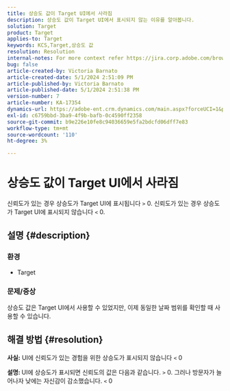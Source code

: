 ```yaml
---
title: 상승도 값이 Target UI에서 사라짐
description: 상승도 값이 Target UI에서 표시되지 않는 이유를 알아봅니다.
solution: Target
product: Target
applies-to: Target
keywords: KCS,Target,상승도 값
resolution: Resolution
internal-notes: For more context refer https://jira.corp.adobe.com/browse/TGT-41844
bug: false
article-created-by: Victoria Barnato
article-created-date: 5/1/2024 2:51:09 PM
article-published-by: Victoria Barnato
article-published-date: 5/1/2024 2:51:38 PM
version-number: 7
article-number: KA-17354
dynamics-url: https://adobe-ent.crm.dynamics.com/main.aspx?forceUCI=1&pagetype=entityrecord&etn=knowledgearticle&id=303cf238-ca07-ef11-9f89-6045bd06eea5
exl-id: c6759bbd-3ba9-4f9b-bafb-0c4590ff2358
source-git-commit: b9e226e10fe8c94036659e5fa2bdcfd06dff7e83
workflow-type: tm+mt
source-wordcount: '110'
ht-degree: 3%

---
```


# 상승도 값이 Target UI에서 사라짐


신뢰도가 있는 경우 상승도가 Target UI에 표시됩니다 `>`  0. 신뢰도가 있는 경우 상승도가 Target UI에 표시되지 않습니다 `<`  0.

## 설명 {#description}


### <b>환경</b>

- Target


### <b>문제/증상</b>

상승도 값은 Target UI에서 사용할 수 있었지만, 이제 동일한 날짜 범위를 확인할 때 사용할 수 있습니다.


## 해결 방법 {#resolution}




<b>사실:</b> UI에 신뢰도가 있는 경험을 위한 상승도가 표시되지 않습니다 `<`  0



<b>설명: </b>UI에 상승도가 표시되면 신뢰도의 값은 다음과 같습니다. `>`  0. 그러나 방문자가 늘어나자 낮에는 자신감이 감소했습니다. `<`  0
